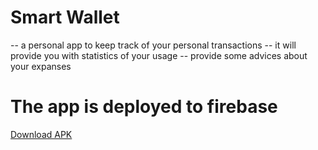# Smart Wallet
 --  a personal app to keep track of your personal transactions 
 -- it will provide you with statistics of your usage
 -- provide some advices about your expanses

 # The app is deployed to firebase
 [Download APK](https://firebasestorage.googleapis.com/v0/b/smart-wallet-41c7d.appspot.com/o/versions%2F2.0.0.apk?alt=media&token=8a09b4a7-bb70-4548-b889-f6ac1abe5450)